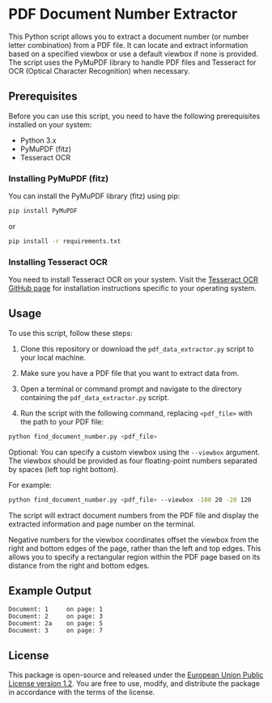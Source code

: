 # PDF Document Number Extractor

This Python script allows you to extract a document number (or number letter combination) from a PDF file. It can locate and extract information based on a specified viewbox or use a default viewbox if none is provided. The script uses the PyMuPDF library to handle PDF files and Tesseract for OCR (Optical Character Recognition) when necessary.

## Prerequisites

Before you can use this script, you need to have the following prerequisites installed on your system:

- Python 3.x
- PyMuPDF (fitz)
- Tesseract OCR

### Installing PyMuPDF (fitz)

You can install the PyMuPDF library (fitz) using pip:

```bash
pip install PyMuPDF
```

or

```bash
pip install -r requirements.txt
```

### Installing Tesseract OCR

You need to install Tesseract OCR on your system. Visit the [Tesseract OCR GitHub page](https://github.com/tesseract-ocr/tesseract) for installation instructions specific to your operating system.

## Usage

To use this script, follow these steps:

1. Clone this repository or download the `pdf_data_extractor.py` script to your local machine.

2. Make sure you have a PDF file that you want to extract data from.

3. Open a terminal or command prompt and navigate to the directory containing the `pdf_data_extractor.py` script.

4. Run the script with the following command, replacing `<pdf_file>` with the path to your PDF file:

```bash
python find_document_number.py <pdf_file>
```

Optional: You can specify a custom viewbox using the `--viewbox` argument. The viewbox should be provided as four floating-point numbers separated by spaces (left top right bottom).

For example:

```bash
python find_document_number.py <pdf_file> --viewbox -180 20 -20 120
```

The script will extract document numbers from the PDF file and display the extracted information and page number on the terminal.

Negative numbers for the viewbox coordinates offset the viewbox from the right and bottom edges of the page, rather than the left and top edges. This allows you to specify a rectangular region within the PDF page based on its distance from the right and bottom edges.

## Example Output

```
Document: 1     on page: 1
Document: 2     on page: 3
Document: 2a    on page: 5
Document: 3     on page: 7
```

## License

This package is open-source and released under the [European Union Public License version 1.2](https://joinup.ec.europa.eu/collection/eupl/eupl-text-eupl-12). You are free to use, modify, and distribute the package in accordance with the terms of the license.

